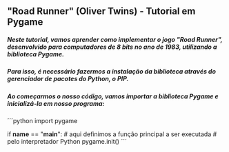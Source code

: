 ## "Road Runner" (Oliver Twins) - Tutorial em Pygame ##

##### Neste tutorial, vamos aprender como implementar o jogo "Road Runner", desenvolvido para computadores de 8 bits no ano de 1983, utilizando a biblioteca Pygame. #####

##### Para isso, é necessário fazermos a instalação da biblioteca através do gerenciador de pacotes do Python, o PIP. #####

##### Ao começarmos o nosso código, vamos importar a biblioteca Pygame e inicializá-la em nosso programa: #####

´´´python
import pygame

if __name__ == "__main__":
    # aqui definimos a função principal a ser executada
    # pelo interpretador Python
    pygame.init()
´´´